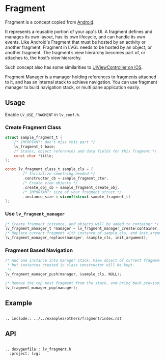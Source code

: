 ```eval_rst
```

# Fragment

Fragment is a concept copied from [Android](https://developer.android.com/guide/fragments).

It represents a reusable portion of your app's UI. A fragment defines and manages its own layout, has its own lifecycle,
and can handle its own events. Like Android's Fragment that must be hosted by an activity or another fragment, Fragment
in LVGL needs to be hosted by an object, or another fragment. The fragment’s view hierarchy becomes part of, or attaches
to, the host’s view hierarchy.

Such concept also has some similarities
to [UiViewController on iOS](https://developer.apple.com/documentation/uikit/uiviewcontroller).

Fragment Manager is a manager holding references to fragments attached to it, and has an internal stack to achieve
navigation. You can use fragment manager to build navigation stack, or multi pane application easily.

## Usage

Enable `LV_USE_FRAGMENT` in `lv_conf.h`.

### Create Fragment Class

```c
struct sample_fragment_t {
    /* IMPORTANT: don't miss this part */
    lv_fragment_t base;
    /* States, object references and data fields for this fragment */
    const char *title;
};

const lv_fragment_class_t sample_cls = {
        /* Initialize something needed */
        .constructor_cb = sample_fragment_ctor,
        /* Create view objects */
        .create_obj_cb = sample_fragment_create_obj,
        /* IMPORTANT: size of your fragment struct */
        .instance_size = sizeof(struct sample_fragment_t)
};
```

### Use `lv_fragment_manager`

```c
/* Create fragment instance, and objects will be added to container */
lv_fragment_manager_t *manager = lv_fragment_manager_create(container, NULL);
/* Replace current fragment with instance of sample_cls, and init_argument is user defined pointer */
lv_fragment_manager_replace(manager, &sample_cls, init_argument);
```

### Fragment Based Navigation

```c
/* Add one instance into manager stack. View object of current fragment will be destroyed,
 * but instances created in class constructor will be kept.
 */
lv_fragment_manager_push(manager, &sample_cls, NULL);

/* Remove the top most fragment from the stack, and bring back previous one. */
lv_fragment_manager_pop(manager);
```

## Example

```eval_rst

.. include:: ../../examples/others/fragment/index.rst

```

## API

```eval_rst

.. doxygenfile:: lv_fragment.h
  :project: lvgl

```
